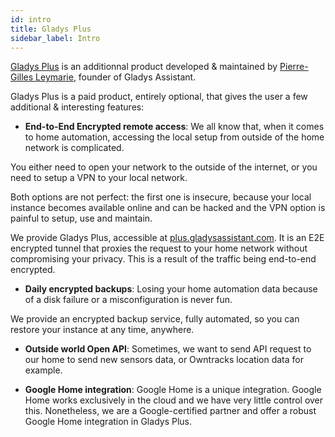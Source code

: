 ```yaml
---
id: intro
title: Gladys Plus
sidebar_label: Intro
---
```


[Gladys Plus](/plus/) is an additionnal product developed & maintained by [Pierre-Gilles Leymarie](https://twitter.com/pierregillesl), founder of Gladys Assistant.

Gladys Plus is a paid product, entirely optional, that gives the user a few additional & interesting features:

- **End-to-End Encrypted remote access**: We all know that, when it comes to home automation, accessing the local setup from outside of the home network is complicated.

You either need to open your network to the outside of the internet, or you need to setup a VPN to your local network.

Both options are not perfect: the first one is insecure, because your local instance becomes available online and can be hacked and the VPN option is painful to setup, use and maintain.

We provide Gladys Plus, accessible at [plus.gladysassistant.com](https://plus.gladysassistant.com). It is an E2E encrypted tunnel that proxies the request to your home network without compromising your privacy. This is a result of the traffic being end-to-end encrypted.

- **Daily encrypted backups**: Losing your home automation data because of a disk failure or a misconfiguration is never fun.

We provide an encrypted backup service, fully automated, so you can restore your instance at any time, anywhere.

- **Outside world Open API**: Sometimes, we want to send API request to our home to send new sensors data, or Owntracks location data for example.

- **Google Home integration**: Google Home is a unique integration. Google Home works exclusively in the cloud and we have very little control over this. Nonetheless, we are a Google-certified partner and offer a robust Google Home integration in Gladys Plus.
